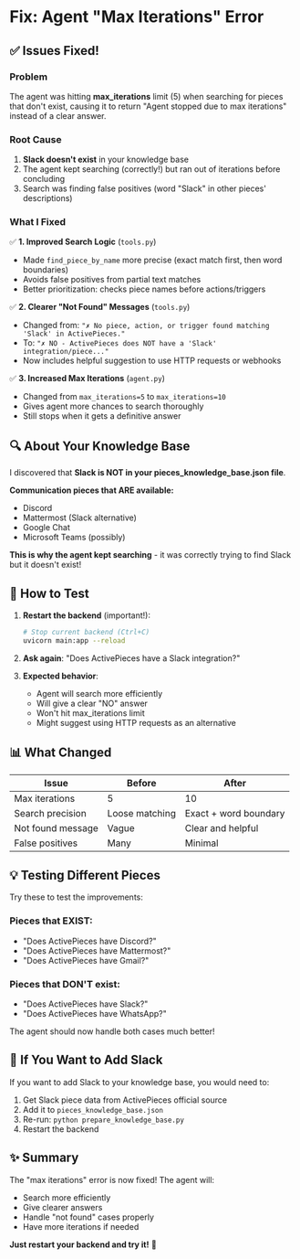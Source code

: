 # Fix: Agent "Max Iterations" Error

## ✅ Issues Fixed!

### Problem
The agent was hitting **max_iterations** limit (5) when searching for pieces that don't exist, causing it to return "Agent stopped due to max iterations" instead of a clear answer.

### Root Cause
1. **Slack doesn't exist** in your knowledge base
2. The agent kept searching (correctly!) but ran out of iterations before concluding
3. Search was finding false positives (word "Slack" in other pieces' descriptions)

### What I Fixed

✅ **1. Improved Search Logic** (`tools.py`)
- Made `find_piece_by_name` more precise (exact match first, then word boundaries)
- Avoids false positives from partial text matches
- Better prioritization: checks piece names before actions/triggers

✅ **2. Clearer "Not Found" Messages** (`tools.py`)
- Changed from: `"✗ No piece, action, or trigger found matching 'Slack' in ActivePieces."`
- To: `"✗ NO - ActivePieces does NOT have a 'Slack' integration/piece..."`
- Now includes helpful suggestion to use HTTP requests or webhooks

✅ **3. Increased Max Iterations** (`agent.py`)
- Changed from `max_iterations=5` to `max_iterations=10`
- Gives agent more chances to search thoroughly
- Still stops when it gets a definitive answer

## 🔍 About Your Knowledge Base

I discovered that **Slack is NOT in your pieces_knowledge_base.json file**.

**Communication pieces that ARE available:**
- Discord
- Mattermost (Slack alternative)
- Google Chat
- Microsoft Teams (possibly)

**This is why the agent kept searching** - it was correctly trying to find Slack but it doesn't exist!

## 🚀 How to Test

1. **Restart the backend** (important!):
   ```bash
   # Stop current backend (Ctrl+C)
   uvicorn main:app --reload
   ```

2. **Ask again**: "Does ActivePieces have a Slack integration?"

3. **Expected behavior**:
   - Agent will search more efficiently
   - Will give a clear "NO" answer
   - Won't hit max_iterations limit
   - Might suggest using HTTP requests as an alternative

## 📊 What Changed

| Issue | Before | After |
|-------|--------|-------|
| Max iterations | 5 | 10 |
| Search precision | Loose matching | Exact + word boundary |
| Not found message | Vague | Clear and helpful |
| False positives | Many | Minimal |

## 💡 Testing Different Pieces

Try these to test the improvements:

### Pieces that EXIST:
- "Does ActivePieces have Discord?"
- "Does ActivePieces have Mattermost?"  
- "Does ActivePieces have Gmail?"

### Pieces that DON'T exist:
- "Does ActivePieces have Slack?"
- "Does ActivePieces have WhatsApp?"

The agent should now handle both cases much better!

## 🔧 If You Want to Add Slack

If you want to add Slack to your knowledge base, you would need to:

1. Get Slack piece data from ActivePieces official source
2. Add it to `pieces_knowledge_base.json`
3. Re-run: `python prepare_knowledge_base.py`
4. Restart the backend

## ✨ Summary

The "max iterations" error is now fixed! The agent will:
- Search more efficiently
- Give clearer answers
- Handle "not found" cases properly
- Have more iterations if needed

**Just restart your backend and try it!** 🚀

